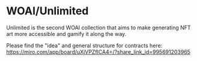 # WOAI/Unlimited

Unlimited is the second WOAI collection that aims to make generating NFT art more accessible and gamify it along the way.

Please find the "idea" and general structure for contracts here: https://miro.com/app/board/uXjVPZflCA4=/?share_link_id=995691203965
